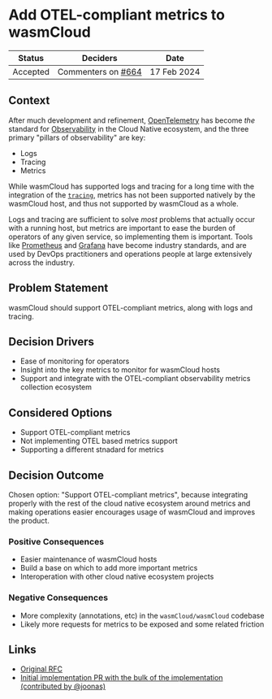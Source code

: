 # Add OTEL-compliant metrics to wasmCloud

| Status   | Deciders                                                                | Date        |
|----------|-------------------------------------------------------------------------|-------------|
| Accepted | Commenters on [#664](https://github.com/wasmCloud/wasmCloud/issues/664) | 17 Feb 2024 |

## Context

After much development and refinement, [OpenTelemetry][otel] has become *the* standard for [Observability][o11y] in the Cloud Native ecosystem, and the three primary "pillars of observability" are key:

- Logs
- Tracing
- Metrics

While wasmCloud has supported logs and tracing for a long time with the integration of the [`tracing`][crates-tracing], metrics has not been supported natively by the wasmCloud host, and thus not supported by wasmCloud as a whole.

Logs and tracing are sufficient to solve *most* problems that actually occur with a running host, but metrics are important to ease the burden of operators of any given service, so implementing them is important. Tools like [Prometheus][prom] and [Grafana][grafana] have become industry standards, and are used by DevOps practitioners and operations people at large extensively across the industry.

[otel]: https://opentelemetry.io/
[o11y]: https://en.wikipedia.org/wiki/Observability_(software)
[crates-tracing]: https://crates.io/crates/tracing
[prom]: https://prometheus.io/docs
[grafana]: https://grafana.com/

## Problem Statement

wasmCloud should support OTEL-compliant metrics, along with logs and tracing.

## Decision Drivers

* Ease of monitoring for operators
* Insight into the key metrics to monitor for wasmCloud hosts
* Support and integrate with the OTEL-compliant observability metrics collection ecosystem

## Considered Options

* Support OTEL-compliant metrics
* Not implementing OTEL based metrics support
* Supporting a different stnadard for metrics

## Decision Outcome

Chosen option: "Support OTEL-compliant metrics", because integrating properly with the rest of the cloud native ecosystem around metrics and making operations easier encourages usage of wasmCloud and improves the product.

### Positive Consequences

* Easier maintenance of wasmCloud hosts
* Build a base on which to add more important metrics
* Interoperation with other cloud native ecosystem projects

### Negative Consequences <!-- optional -->

* More complexity (annotations, etc) in the `wasmCloud/wasmCloud` codebase
* Likely more requests for metrics to be exposed and some related friction

## Links <!-- optional -->

* [Original RFC](https://github.com/wasmCloud/wasmCloud/issues/664)
* [Initial implementation PR with the bulk of the implementation (contributed by @joonas)](https://github.com/wasmCloud/wasmCloud/pull/1431)
